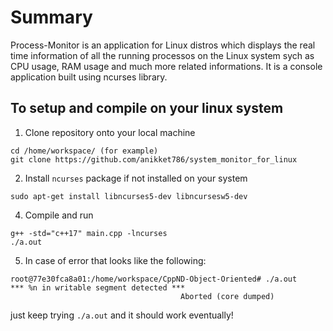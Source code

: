 # Summary

Process-Monitor is an application for Linux distros which displays the real time information of all the running processos on the Linux system sych as CPU usage, RAM usage and much more related informations. It is a console application built using ncurses library.

## To setup and compile on your linux system

1. Clone repository onto your local machine
```
cd /home/workspace/ (for example)
git clone https://github.com/anikket786/system_monitor_for_linux
```
2. Install `ncurses` package if not installed on your system
```
sudo apt-get install libncurses5-dev libncursesw5-dev
```
4. Compile and run
```
g++ -std="c++17" main.cpp -lncurses
./a.out
```
5. In case of error that looks like the following: 
```
root@77e30fca8a01:/home/workspace/CppND-Object-Oriented# ./a.out
*** %n in writable segment detected ***
                                      Aborted (core dumped)
```
just keep trying `./a.out` and it should work eventually!
